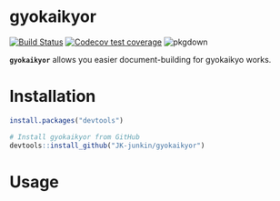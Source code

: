 # gyokaikyor
<!-- badges: start -->
[![Build Status](https://travis-ci.com/JK-junkin/gyokaikyor.svg?branch=master)](https://travis-ci.com/JK-junkin/gyokaikyor)
[![Codecov test coverage](https://codecov.io/gh/JK-junkin/gyokaikyor/branch/master/graph/badge.svg)](https://codecov.io/gh/JK-junkin/gyokaikyor?branch=master)
![pkgdown](https://github.com/JK-junkin/gyokaikyor/workflows/pkgdown/badge.svg)
<!-- badges: end -->

**`gyokaikyor`** allows you easier document-building for gyokaikyo works.


# Installation
```r
install.packages("devtools")

# Install gyokaikyor from GitHub
devtools::install_github("JK-junkin/gyokaikyor")
```

# Usage
```r
```
